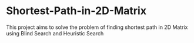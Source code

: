 # Shortest-Path-in-2D-Matrix
This project aims to solve the problem of finding shortest path in 2D Matrix using Blind Search and Heuristic Search
